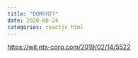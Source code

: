 ```yaml
---
title: "DOM이란?"
date: 2020-08-24 
categories: reactjs html 
---
```


<https://wit.nts-corp.com/2019/02/14/5522>
